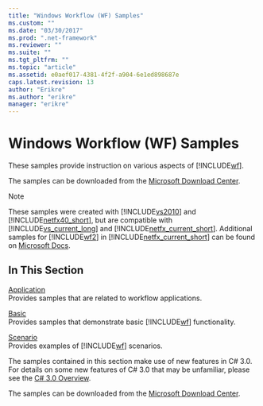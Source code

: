 ```yaml
---
title: "Windows Workflow (WF) Samples"
ms.custom: ""
ms.date: "03/30/2017"
ms.prod: ".net-framework"
ms.reviewer: ""
ms.suite: ""
ms.tgt_pltfrm: ""
ms.topic: "article"
ms.assetid: e0aef017-4381-4f2f-a904-6e1ed898687e
caps.latest.revision: 13
author: "Erikre"
ms.author: "erikre"
manager: "erikre"
---
```

# Windows Workflow (WF) Samples
These samples provide instruction on various aspects of [!INCLUDE[wf](../../../../includes/wf-md.md)].  
  
 The samples can be downloaded from the [Microsoft Download Center](http://go.microsoft.com/fwlink/?LinkId=150780).  
  
> [!NOTE]
>  These samples were created with [!INCLUDE[vs2010](../../../../includes/vs2010-md.md)] and [!INCLUDE[netfx40_short](../../../../includes/netfx40-short-md.md)], but are compatible with [!INCLUDE[vs_current_long](../../../../includes/vs-current-long-md.md)] and [!INCLUDE[netfx_current_short](../../../../includes/netfx-current-short-md.md)]. Additional samples for [!INCLUDE[wf2](../../../../includes/wf2-md.md)] in [!INCLUDE[netfx_current_short](../../../../includes/netfx-current-short-md.md)] can be found on [Microsoft Docs](https://docs.microsoft.com/en-us/dotnet/framework/windows-workflow-foundation/samples/).  
  
## In This Section  
 [Application](../../../../docs/framework/windows-workflow-foundation/samples/application.md)  
 Provides samples that are related to workflow applications.  
  
 [Basic](../../../../docs/framework/windows-workflow-foundation/samples/basic.md)  
 Provides samples that demonstrate basic [!INCLUDE[wf](../../../../includes/wf-md.md)] functionality.  
  
 [Scenario](../../../../docs/framework/windows-workflow-foundation/samples/scenario.md)  
 Provides examples of [!INCLUDE[wf](../../../../includes/wf-md.md)] scenarios.  
  
 The samples contained in this section make use of new features in C# 3.0. For details on some new features of C# 3.0 that may be unfamiliar, please see the [C# 3.0 Overview](http://go.microsoft.com/fwlink/?LinkId=193972).  
  
 The samples can be downloaded from the [Microsoft Download Center](http://go.microsoft.com/fwlink/?LinkId=150780).

